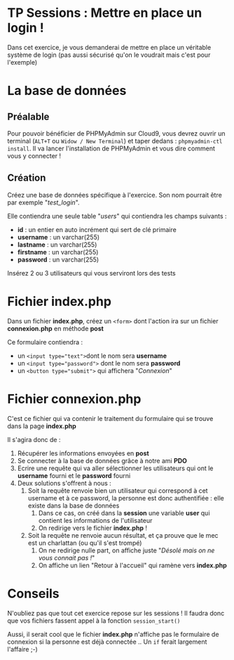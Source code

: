 # TP Sessions : Mettre en place un login !
Dans cet exercice, je vous demanderai de mettre en place un véritable système de login (pas aussi sécurisé qu'on le voudrait mais c'est pour l'exemple)

# La base de données
## Préalable
Pour pouvoir bénéficier de PHPMyAdmin sur Cloud9, vous devrez ouvrir un terminal (```ALT+T``` ou ```Widow / New Terminal```) et taper dedans : ```phpmyadmin-ctl install```. Il va lancer l'installation de PHPMyAdmin et vous dire comment vous y connecter !
## Création
Créez une base de données spécifique à l'exercice. Son nom pourrait être par exemple "_test_login_".


Elle contiendra une seule table "_users_" qui contiendra les champs suivants :
* __id__ : un entier en auto incrément qui sert de clé primaire
* __username__ : un varchar(255)
* __lastname__ : un varchar(255)
* __firstname__ : un varchar(255)
* __password__ : un varchar(255)

Insérez 2 ou 3 utilisateurs qui vous serviront lors des tests

# Fichier index.php
Dans un fichier __index.php__, créez un ```<form>``` dont l'action ira sur un fichier __connexion.php__ en méthode __post__

Ce formulaire contiendra :
* un ```<input type="text">```dont le nom sera __username__
* un ```<input type="password">``` dont le nom sera __password__
* un ```<button type="submit">``` qui affichera "_Connexion_"

# Fichier connexion.php
C'est ce fichier qui va contenir le traitement du formulaire qui se trouve dans la page __index.php__

Il s'agira donc de :
1) Récupérer les informations envoyées en __post__
2) Se connecter à la base de données grâce à notre ami __PDO__
3) Ecrire une requête qui va aller sélectionner les utilisateurs qui ont le __username__ fourni et le __password__ fourni
4) Deux solutions s'offrent à nous :
    1) Soit la requête renvoie bien un utilisateur qui correspond à cet username et à ce password, la personne est donc authentifiée : elle existe dans la base de données
        1) Dans ce cas, on créé dans la __session__ une variable __user__ qui contient les informations de l'utilisateur
        2) On redirige vers le fichier __index.php__ !
    2) Soit la requête ne renvoie aucun résultat, et ça prouve que le mec est un charlattan (ou qu'il s'est trompé)
        1) On ne redirige nulle part, on affiche juste "_Désolé mais on ne vous connait pas !_"
        2) On affiche un lien "Retour à l'accueil" qui ramène vers __index.php__
        
# Conseils
N'oubliez pas que tout cet exercice repose sur les sessions ! Il faudra donc que vos fichiers fassent appel à la fonction ```session_start()```

Aussi, il serait cool que le fichier __index.php__ n'affiche pas le formulaire de connexion si la personne est déjà connectée .. Un ```if``` ferait largement l'affaire ;-)